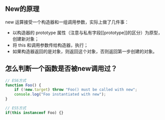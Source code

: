 
## New的原理
new 运算接受一个构造器和一组调用参数，实际上做了几件事：

* 以构造器的 prototype 属性（注意与私有字段[[prototype]]的区分）为原型，创建新对象；
* 将 this 和调用参数传给构造器，执行；
* 如果构造器返回的是对象，则返回这个对象，否则返回第一步创建的对象。

## 怎么判断一个函数是否被new调用过？
```JavaScript
// ES6方式
function Foo() {
    if (!new.target) throw "Foo() must be called with new";
    console.log("Foo instantiated with new");
}

// ES5方式
if(this instanceof Foo) {}
```

